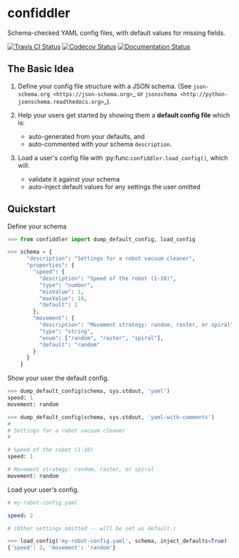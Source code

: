 confiddler
==========

Schema-checked YAML config files, with default values for missing fields.


[![Travis CI Status](https://travis-ci.com/stuarteberg/confiddler.svg?branch=master)](https://travis-ci.com/stuarteberg/confiddler)
[![Codecov Status](https://codecov.io/gh/stuarteberg/confiddler/branch/master/graph/badge.svg)](https://codecov.io/gh/stuarteberg/confiddler)
[![Documentation Status](https://readthedocs.org/projects/confiddler/badge/?version=latest)](https://confiddler.readthedocs.io/en/latest/?badge=latest)


The Basic Idea
--------------

1. Define your config file structure with a JSON schema.
   (See `json-schema.org <https://json-schema.org>`_ or
   `jsonschema <http://python-jsonschema.readthedocs.org>`_).


2. Help your users get started by showing them a **default config file** which is:
   
   - auto-generated from your defaults, and 
   - auto-commented with your schema ``description``.


3. Load a user's config file with :py:func:`confiddler.load_config()`, which will:

     - validate it against your schema
     - auto-inject default values for any settings the user omitted


Quickstart
----------

Define your schema

```python
>>> from confiddler import dump_default_config, load_config

>>> schema = {
      "description": "Settings for a robot vacuum cleaner",
      "properties": {
        "speed": {
          "description": "Speed of the robot (1-10)",
          "type": "number",
          "minValue": 1,
          "maxValue": 10,
          "default": 1
        },
        "movement": {
          "description": "Movement strategy: random, raster, or spiral",
          "type": "string",
          "enum": ["random", "raster", "spiral"],
          "default": "random"
        }
      }
    }
```

Show your user the default config.

```python
>>> dump_default_config(schema, sys.stdout, 'yaml')
speed: 1
movement: random

>>> dump_default_config(schema, sys.stdout, 'yaml-with-comments')
#
# Settings for a robot vacuum cleaner
#

# Speed of the robot (1-10)
speed: 1

# Movement strategy: random, raster, or spiral
movement: random
```

Load your user's config.

```yaml
# my-robot-config.yaml

speed: 2

# (Other settings omitted -- will be set as default.)
```

```python
>>> load_config('my-robot-config.yaml', schema, inject_defaults=True)
{'speed': 2, 'movement': 'random'}
```
